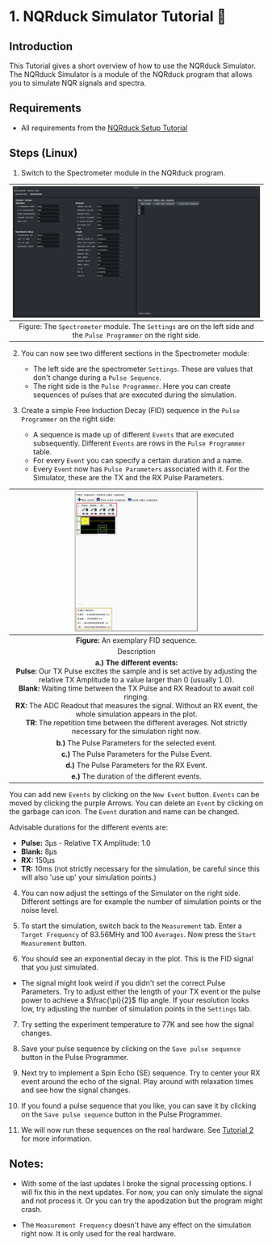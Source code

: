 # 1. NQRduck Simulator Tutorial 🦆
## Introduction
This Tutorial gives a short overview of how to use the NQRduck Simulator. The NQRduck Simulator is a module of the NQRduck program that allows you to simulate NQR signals and spectra.

## Requirements
* All requirements from the [NQRduck Setup Tutorial](0_NQRduck_Setup.md)

## Steps (Linux)
1. Switch to the Spectrometer module in the NQRduck program.

| ![The Spectrometer module.](Figures/1_spectrometer_tab.png) |
| :--: |
| Figure: The `Spectrometer` module.  The `Settings` are on the left side and the `Pulse Programmer` on the right side.|

2. You can now see two different sections in the Spectrometer module:
    - The left side are the spectrometer `Settings`. These are values that don't  change during a `Pulse Sequence`.
    - The right side is the `Pulse Programmer`. Here you can create sequences of pulses that are executed during the simulation.

3. Create a simple Free Induction Decay (FID) sequence in the `Pulse Programmer` on the right side:
    - A sequence is made up of different `Events` that are executed subsequently. Different `Events` are rows in the `Pulse Programmer` table. 
    - For every `Event` you can specify a certain duration and a name. 
    - Every `Event` now has `Pulse Parameters` associated with it. For the Simulator, these are the TX and the RX Pulse Parameters.

| <img src="Figures/1_pulseprogrammer.png" width=50%> |
|:-------------------------------------------------------------:|
| **Figure:** An exemplary FID sequence.                        |
| Description |
| **a.) The different events:**<br>**Pulse:** Our TX Pulse excites the sample and is set active by adjusting the relative TX Amplitude to a value larger than 0 (usually 1.0).<br>**Blank:** Waiting time between the TX Pulse and RX Readout to await coil ringing.<br>**RX:** The ADC Readout that measures the signal. Without an RX event, the whole simulation appears in the plot.<br>**TR:** The repetition time between the different averages. Not strictly necessary for the simulation right now. |
| **b.)** The Pulse Parameters for the selected event. |
| **c.)** The Pulse Parameters for the Pulse Event. |
| **d.)** The Pulse Parameters for the RX Event. |
| **e.)** The duration of the different events. |

You can add new `Events` by clicking on the `New Event` button. `Events` can be moved by clicking the purple Arrows. You can delete an `Event` by clicking on the garbage can icon. The `Event` duration and name can be changed.

Advisable durations for the different events are:
- **Pulse:** 3µs - Relative TX Amplitude: 1.0
- **Blank:** 8µs
- **RX:** 150µs
- **TR:** 10ms (not strictly necessary for the simulation, be careful since this will also 'use up' your simulation points.)

4. You can now adjust the settings  of the Simulator on the right side. Different settings are for example the number of simulation points or the noise level.

5. To start the simulation, switch back to the `Measurement` tab. Enter a `Target Frequency` of 83.56MHy and 100 `Averages`. Now press the `Start Measurement` button.

6. You should see an exponential decay in the plot. This is the FID signal that you just simulated.
 - The signal might look weird if you didn't set the correct Pulse Parameters. Try to adjust either the length of your TX event or the pulse power to achieve a $\frac{\pi}{2}$ flip angle.
 If your resolution looks low, try adjusting the number of simulation points in the `Settings` tab.

 7. Try setting the experiment temperature to 77K and see how the signal changes.

 9. Save your pulse sequence by clicking on the `Save pulse sequence` button in the Pulse Programmer.

 8. Next try to implement a Spin Echo (SE) sequence. Try to center your RX event around the echo of the signal. Play around with relaxation times and see how the signal changes.

10. If you found a pulse sequence that you like, you can save it by clicking on the `Save pulse sequence` button in the Pulse Programmer.

11. We will now run these sequences on the real hardware. See [Tutorial 2](2_LimeNQR.md) for more information.

## Notes:
- With some of the last updates I broke the signal processing options. I will fix this in the next updates. For now, you can only simulate the signal and not process it. Or you can try the apodization but the program might crash.

- The `Measurement Frequency` doesn't have any effect on the simulation right now. It is only used for the real hardware.

<!-- TODO:
Screenshot of the pulse programmer with a simple FID sequence
-->